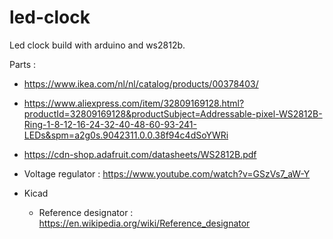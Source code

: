 # led-clock
Led clock build with arduino and ws2812b.

Parts :

  - https://www.ikea.com/nl/nl/catalog/products/00378403/
  - https://www.aliexpress.com/item/32809169128.html?productId=32809169128&productSubject=Addressable-pixel-WS2812B-Ring-1-8-12-16-24-32-40-48-60-93-241-LEDs&spm=a2g0s.9042311.0.0.38f94c4dSoYWRi

- https://cdn-shop.adafruit.com/datasheets/WS2812B.pdf
- Voltage regulator : https://www.youtube.com/watch?v=GSzVs7_aW-Y

- Kicad
  - Reference designator : https://en.wikipedia.org/wiki/Reference_designator
